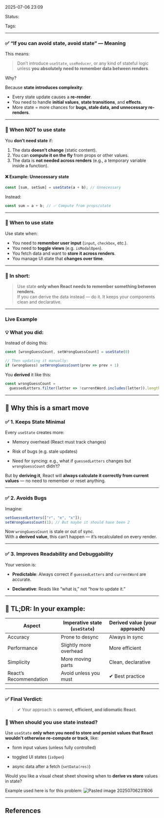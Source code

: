 
2025-07-06 23:09

Status:

Tags:

---
### ✅ **“If you can avoid state, avoid state” — Meaning**

This means:

> Don’t introduce `useState`, `useReducer`, or any kind of stateful logic unless **you absolutely need to remember data between renders**.

Why?

Because **state introduces complexity**:  
- Every state update causes a **re-render**.
- You need to handle **initial values**, **state transitions**, and **effects**.
- More state = more chances for **bugs, stale data, and unnecessary re-renders**.

---

### 🎯 When NOT to use state
You **don’t need state** if:
1. The data **doesn’t change** (static content).
2. You can **compute it on the fly** from props or other values.
3. The data is **not needed across renders** (e.g., a temporary variable inside a function).

#### ❌ Example: Unnecessary state
```jsx
const [sum, setSum] = useState(a + b); // Unnecessary
```

Instead:
```jsx
const sum = a + b; // ✅ Compute from props/state
```

---

### 🧠 When to use state
Use state when:
- You need to **remember user input** (`input`, `checkbox`, etc.).
- You need to **toggle views** (e.g. `isModalOpen`).
- You fetch data and want to **store it across renders**.
- You manage UI state that **changes over time**.

---

### 📌 In short:
> Use state **only when React needs to remember something between renders.**  
> If you can derive the data instead — do it. It keeps your components clean and declarative.


---
### Live Example

### 💡 What you did:

Instead of doing this:

```jsx
const [wrongGuessCount, setWrongGuessCount] = useState(0)

// Then updating it manually:
if (wrongGuess) setWrongGuessCount(prev => prev + 1)
```

You **derived** it like this:

```jsx
const wrongGuessCount = 
  guessedLetters.filter(letter => !currentWord.includes(letter)).length
```

---

## 🧠 Why this is a smart move

### ✅ 1. **Keeps State Minimal**

Every `useState` creates more:

- Memory overhead (React must track changes)
    
- Risk of bugs (e.g. stale updates)
    
- Need for syncing: e.g., what if `guessedLetters` changes but `wrongGuessCount` didn’t?
    

But by **deriving it**, React will **always calculate it correctly from current values** — no need to remember or reset anything.

---

### ✅ 2. **Avoids Bugs**

Imagine:

```js
setGuessedLetters(["r", "e", "x"]);
setWrongGuessCount(1); // But maybe it should have been 2
```

Now `wrongGuessCount` is stale or out of sync.  
With a **derived value**, this can’t happen — it’s recalculated on every render.

---

### ✅ 3. **Improves Readability and Debuggability**

Your version is:

- **Predictable**: Always correct if `guessedLetters` and `currentWord` are accurate.
    
- **Declarative**: Reads like “what is,” not “how to update it.”
    

---

## 🚀 TL;DR: In your example:

|Aspect|Imperative state (`useState`)|Derived value (your approach)|
|---|---|---|
|Accuracy|Prone to desync|Always in sync|
|Performance|Slightly more overhead|More efficient|
|Simplicity|More moving parts|Clean, declarative|
|React’s Recommendation|Avoid unless you must|✔ Best practice|

---

### ✅ Final Verdict:

> ✔ Your approach is **correct, efficient, and idiomatic React**.

### 🔁 When should you use state instead?

Use `useState` **only when you need to store and persist values that React wouldn't otherwise re-compute or track**, like:

- form input values (unless fully controlled)
    
- toggled UI states (`isOpen`)
    
- async data after a fetch (`setData(res)`)
    

Would you like a visual cheat sheet showing when to **derive vs store** values in state?

Example used here is for this problem:
![Pasted image 20250706231606](2%20-%20Source%20Material/Media%20and%20other%20files/Pasted%20image%2020250706231606.png) 



---
## References